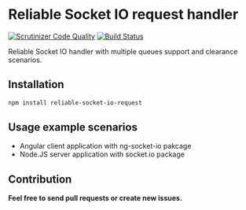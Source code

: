 # Reliable Socket IO request handler
[![Scrutinizer Code Quality](https://scrutinizer-ci.com/g/cothema/reliable-socket-io-request/badges/quality-score.png?b=master)](https://scrutinizer-ci.com/g/cothema/reliable-socket-io-request/?branch=master)
[![Build Status](https://scrutinizer-ci.com/g/cothema/reliable-socket-io-request/badges/build.png?b=master)](https://scrutinizer-ci.com/g/cothema/reliable-socket-io-request/build-status/master)

Reliable Socket IO handler with multiple queues support and clearance scenarios.

## Installation

``` bash
npm install reliable-socket-io-request
```

## Usage example scenarios
- Angular client application with ng-socket-io pakcage
- Node.JS server application with socket.io package

## Contribution

**Feel free to send pull requests or create new issues.**


